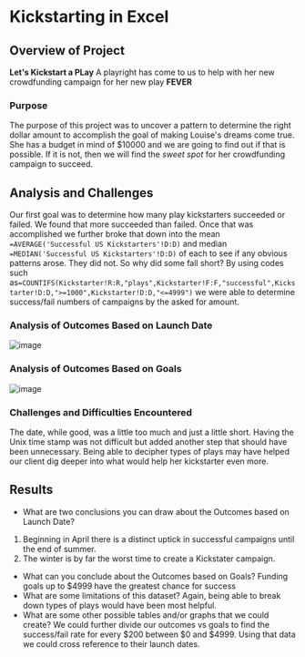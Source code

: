 # Kickstarting in Excel

## Overview of Project
**Let's Kickstart a PLay**
A playright has come to us to help with her new crowdfunding campaign for her new play **FEVER**
### Purpose
The purpose of this project was to uncover a pattern to determine the right dollar amount to accomplish the goal of making Louise's dreams come true. She has a budget in mind of $10000 and we are going to find out if that is possible. If it is not, then we will find the *sweet spot* for her crowdfunding campaign to succeed.
## Analysis and Challenges
Our first goal was to determine how many play kickstarters succeeded or failed. We found that more succeeded than failed. Once that was accomplished we further broke that down into the mean `=AVERAGE('Successful US Kickstarters'!D:D)` and median `=MEDIAN('Successful US Kickstarters'!D:D)` of each to see if any obvious patterns arose. They did not. So why did some fall short? By using codes such as`=COUNTIFS(Kickstarter!R:R,"plays",Kickstarter!F:F,"successful",Kickstarter!D:D,">=1000",Kickstarter!D:D,"<=4999")` we were able to determine success/fail numbers of campaigns by the asked for amount.
### Analysis of Outcomes Based on Launch Date
![image](https://user-images.githubusercontent.com/111661058/187737586-d66036df-762e-4fb0-8877-b201ffbe5dc0.png)
### Analysis of Outcomes Based on Goals
![image](https://user-images.githubusercontent.com/111661058/187737979-9958a925-1e6e-4844-9ca4-73864d4ed551.png)
### Challenges and Difficulties Encountered
The date, while good, was a little too much and just a little short. Having the Unix time stamp was not difficult but added another step that should have been unnecessary. Being able to decipher types of plays may have helped our client dig deeper into what would help her kickstarter even more.
## Results

- What are two conclusions you can draw about the Outcomes based on Launch Date?

1) Beginning in April there is a distinct uptick in successful campaigns until the end of summer.
2) The winter is by far the worst time to create a Kickstater campaign.
- What can you conclude about the Outcomes based on Goals?
Funding goals up to $4999 have the greatest chance for success
- What are some limitations of this dataset?
Again, being able to break down types of plays would have been most helpful.
- What are some other possible tables and/or graphs that we could create?
We could further divide our outcomes vs goals to find the success/fail rate for every $200 between $0 and $4999.
Using that data we could cross reference to their launch dates. 
